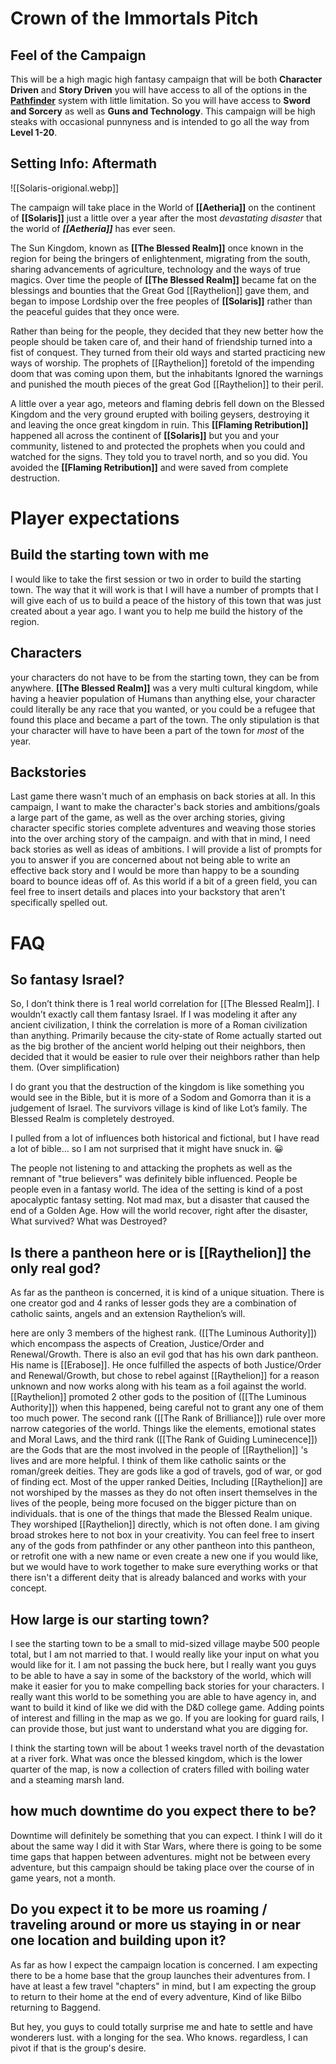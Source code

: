 # Crown of the Immortals Pitch
## Feel of the Campaign
This will be a high magic high fantasy campaign that will be both **Character Driven** and **Story Driven** you will have access to all of the options in the **[Pathfinder](https://2e.aonprd.com/)** system with little limitation. So you will have access to **Sword and Sorcery** as well as **Guns and Technology**. This campaign will be high steaks with occasional punnyness and is intended to go all the way from **Level 1-20**.

## Setting Info: Aftermath
![[Solaris-origional.webp]]

The campaign will take place in the World of **[[Aetheria]]** on the continent of **[[Solaris]]** just a little over a year after the most *devastating disaster* that the world of ***[[Aetheria]]*** has ever seen. 

The Sun Kingdom, known as **[[The Blessed Realm]]** once known in the region for being the bringers of enlightenment, migrating from the south, sharing advancements of agriculture, technology and the ways of true magics. Over time the people of **[[The Blessed Realm]]** became fat on the blessings and bounties that the Great God [[Raythelion]] gave them, and began to impose Lordship over the free peoples of **[[Solaris]]** rather than the peaceful guides that they once were. 

Rather than being for the people, they decided that they new better how the people should be taken care of, and their hand of friendship turned into a fist of conquest. They turned from their old ways and started practicing new ways of worship. The prophets of [[Raythelion]]  foretold of the impending doom that was coming upon them, but the inhabitants Ignored the warnings and punished the mouth pieces of the great God [[Raythelion]]  to their peril. 

A little over a year ago, meteors and flaming debris fell down on the Blessed Kingdom and the very ground erupted with boiling geysers, destroying it and leaving the once great kingdom in ruin. This **[[Flaming Retribution]]** happened all across the continent of **[[Solaris]]** but you and your community, listened to and protected the prophets when you could and watched for the signs. They told you to travel north, and so you did. You avoided the **[[Flaming Retribution]]** and were saved from complete destruction.

# Player expectations
## Build the starting town with me
I would like to take the first session or two in order to build the starting town. The way that it will work is that I will have a number of prompts that I will give each of us to build a peace of the history of this town that was just created about a year ago. I want you to help me build the history of the region.

## Characters
your characters do not have to be from the starting town, they can be from anywhere. **[[The Blessed Realm]]** was a very multi cultural kingdom, while having a heavier population of Humans than anything else, your character could literally be any race that you wanted, or you could be a refugee that found this place and became a part of the town. The only stipulation is that your character will have to have been a part of the town for *most* of the year.

## Backstories
Last game there wasn't much of an emphasis on back stories at all. In this campaign, I want to make the character's back stories and ambitions/goals a large part of the game, as well as the over arching stories, giving character specific stories complete adventures and weaving those stories into the over arching story of the campaign. and with that in mind, I need back stories as well as ideas of ambitions. I will provide a list of prompts for you to answer if you are concerned about not being able to write an effective back story and I would be more than happy to be a sounding board to bounce ideas off of. As this world if a bit of a green field, you can feel free to insert details and places into your backstory that aren't specifically spelled out.

# FAQ
## So fantasy Israel? 
So, I don’t think there is 1 real world correlation for 
[[The Blessed Realm]]. I wouldn’t exactly call them fantasy Israel. If I was modeling it after any ancient civilization, I think the correlation is more of a Roman civilization than anything. Primarily because the city-state of Rome actually started out as the big brother of the ancient world helping out their neighbors, then decided that it would be easier to rule over their neighbors rather than help them. (Over simplification)
 
I do grant you that the destruction of the kingdom is like something you would see in the Bible, but it is more of a Sodom and Gomorra than it is a judgement of Israel. The survivors village is kind of like Lot’s family. The Blessed Realm is completely destroyed.

I pulled from a lot of influences both historical and fictional, but I have read a lot of bible… so I am not surprised that it might have snuck in. 😀

The people not listening to and attacking the prophets as well as the remnant of "true believers" was definitely bible influenced. People be people even in a fantasy world. The idea of the setting is kind of a post apocalyptic fantasy setting. Not mad max, but a disaster that caused the end of a Golden Age. How will the world recover, right after the disaster, What survived? What was Destroyed?

## Is there a pantheon here or is [[Raythelion]]  the only real god? 
As far as the pantheon is concerned, it is kind of a unique situation. There is one creator god and 4 ranks of lesser gods they are a combination of catholic saints, angels and an extension Raythelion’s will.  
  
here are only 3 members of the highest rank. ([[The Luminous Authority]]) which encompass the aspects of Creation, Justice/Order and Renewal/Growth. There is also an evil god that has his own dark pantheon. His name is [[Erabose]]. He once fulfilled the aspects of both Justice/Order and Renewal/Growth, but chose to rebel against [[Raythelion]]  for a reason unknown and now works along with his team as a foil against the world. [[Raythelion]]  promoted 2 other gods to the position of ([[The Luminous Authority]]) when this happened, being careful not to grant any one of them too much power. The second rank ([[The Rank of Brilliance]]) rule over more narrow categories of the world. Things like the elements, emotional states and Moral Laws, and the third rank ([[The Rank of Guiding Luminecence]]) are the Gods that are the most involved in the people of [[Raythelion]] 's lives and are more helpful. I think of them like catholic saints or the roman/greek deities. They are gods like a god of travels, god of war, or god of finding ect. Most of the upper ranked Deities, Including [[Raythelion]]  are not worshiped by the masses as they do not often insert themselves in the lives of the people, being more focused on the bigger picture than on individuals. that is one of the things that made the Blessed Realm unique. They worshiped [[Raythelion]]  directly, which is not often done. I am giving broad strokes here to not box in your creativity. You can feel free to insert any of the gods from pathfinder or any other pantheon into this pantheon, or retrofit one with a new name or even create a new one if you would like, but we would have to work together to make sure everything works or that there isn't a different deity that is already balanced and works with your concept.
	  
## How large is our starting town?
I see the starting town to be a small to mid-sized village maybe 500 people total, but I am not married to that. I would really like your input on what you would like for it. I am not passing the buck here, but I really want you guys to be able to have a say in some of the backstory of the world, which will make it easier for you to make compelling back stories for your characters. I really want this world to be something you are able to have agency in, and want to build it kind of like we did with the D&D college game. Adding points of interest and filling in the map as we go. If you are looking for guard rails, I can provide those, but just want to understand what you are digging for.  
  
I think the starting town will be about 1 weeks travel north of the devastation at a river fork. What was once the blessed kingdom, which is the lower quarter of the map, is now a collection of craters filled with boiling water and a steaming marsh land.

## how much downtime do you expect there to be?
Downtime will definitely be something that you can expect. I think I will do it about the same way I did it with Star Wars, where there is going to be some time gaps that happen between adventures. might not be between every adventure, but this campaign should be taking place over the course of in game years, not a month.

## Do you expect it to be more us roaming / traveling around or more us staying in or near one location and building upon it?
 As far as how I expect the campaign location is concerned. I am expecting there to be a home base that the group launches their adventures from. I have at least a few travel "chapters" in mind, but I am expecting the group to return to their home at the end of every adventure, Kind of like Bilbo returning to Baggend.

But hey, you guys to could totally surprise me and hate to settle and have wonderers lust. with a longing for the sea. Who knows. regardless, I can pivot if that is the group's desire.
